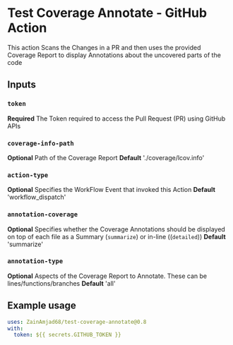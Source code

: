 # Test Coverage Annotate - GitHub Action

This action Scans the Changes in a PR and then uses the provided Coverage Report to display Annotations about the uncovered parts of the code

## Inputs

### `token`

**Required** The Token required to access the Pull Request (PR) using GitHub APIs

### `coverage-info-path`

**Optional** Path of the Coverage Report
**Default** './coverage/lcov.info'

### `action-type`

**Optional** Specifies the WorkFlow Event that invoked this Action
**Default** 'workflow_dispatch'

### `annotation-coverage`

**Optional** Specifies whether the Coverage Annotations should be displayed on top of each file as a Summary (`summarize`) or in-line ((`detailed`))
**Default** 'summarize'

### `annotation-type`

**Optional** Aspects of the Coverage Report to Annotate. These can be lines/functions/branches
**Default** 'all'

## Example usage

```yaml
uses: ZainAmjad68/test-coverage-annotate@0.8
with:
  token: ${{ secrets.GITHUB_TOKEN }}
```
